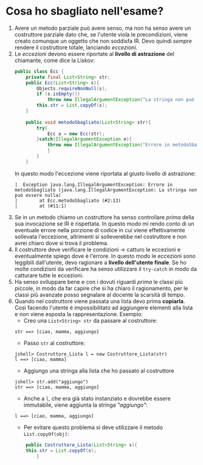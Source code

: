 # Cosa ho sbagliato nell'esame?
1. Avere un metodo parziale può avere senso, ma non ha senso avere un costruttore parziale dato che, se l'utente viola le precondizioni, viene creato comunque un oggetto che non soddisfa IR. Devo quindi *sempre* rendere il costruttore totale, lanciando *eccezioni*.
2. Le *eccezioni* devono essere riportate al **livello di astrazione** del chiamante, come dice la Liskov:
    ```java
    public class Ecc {
        private final List<String> str;
        public Ecc(List<String> s){
            Objects.requireNonNull(s);
            if (s.isEmpty()) 
                throw new IllegalArgumentException("La stringa non può essere nulla");
            this.str = List.copyOf(s);
        }
        
        public void metodoSbagliato(List<String> str){
            try{
                Ecc a = new Ecc(str);
            }catch(IllegalArgumentException e){
                throw new IllegalArgumentException("Errore in metodoSbagliato (" + e.toString() + ")" );
                }
            }
        }
     ```
    In questo modo l'eccezione viene riportata al giusto livello di astrazione:
    ```
    |  Exception java.lang.IllegalArgumentException: Errore in metodoSbagliato (java.lang.IllegalArgumentException: La stringa non può essere nulla)
    |        at Ecc.metodoSbagliato (#2:13)
    |        at (#11:1)
    ```
3. Se in un metodo chiamo un costruttore ha senso controllare *prima* della sua invocazione se IR è rispettata. In questo modo mi rendo conto di un eventuale errore nella porzione di codice in cui viene effettivamente sollevata l'eccezione, altrimenti si solleverebbe nel costruttore e non avrei chiaro dove si trova il problema.
4. Il costruttore deve verificare le condizioni -> catturo le eccezioni e eventualmente spiego dove è l'errore. In questo modo le eccezioni sono leggibili dall'utente, devo ragionare a **livello dell'utente finale**. Se ho molte condizioni da verificare ha senso utilizzare il `try-catch` in  modo da catturare tutte le eccezioni.
5. Ha senso sviluppare bene e con i dovuti riguardi *prima* le classi più piccole, in modo da far capire che si ha chiaro il ragionamento, per le classi più avanzate posso segnalare al docente la scarsità di tempo.
6. Quando nel costruttore viene passata una lista devo prima **copiarla**. Così facendo l'utente è impossibilitato ad aggiungere elementi alla lista e non viene esposta la rappresentazione. Esempio:
    - Creo una `List<String> str` da passare al costruttore:
    ```
    str ==> [ciao, mamma, aggiungo]
    ```
    - Passo `str` al costruttore:
    ```
    jshell> Costruttore_Lista l = new Costruttore_Lista(str)
    l ==> [ciao, mamma]
    ```
    - Aggiungo una stringa alla lista che ho passato al costruttore
    ```
    jshell> str.add("aggiungo")
    str ==> [ciao, mamma, aggiungo]
    ```
    - Anche a `l`, che era già stato instanziato e dovrebbe essere immutabile, viene aggiunta la stringa *"aggiungo"*:
    ```    
    l ==> [ciao, mamma, aggiungo]
    ```
    - Per evitare questo problema si deve utilizzare il metodo `List.copyOf(obj)`:
    ```java
        public Costruttore_Lista(List<String> s){
        this.str = List.copyOf(s);
            }
    ```
